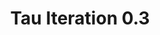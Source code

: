 ---
layout: default
title: Tau Iteration 0.3
nav_order: 1
parent: Finality Tau Changelog
has_children: true
---